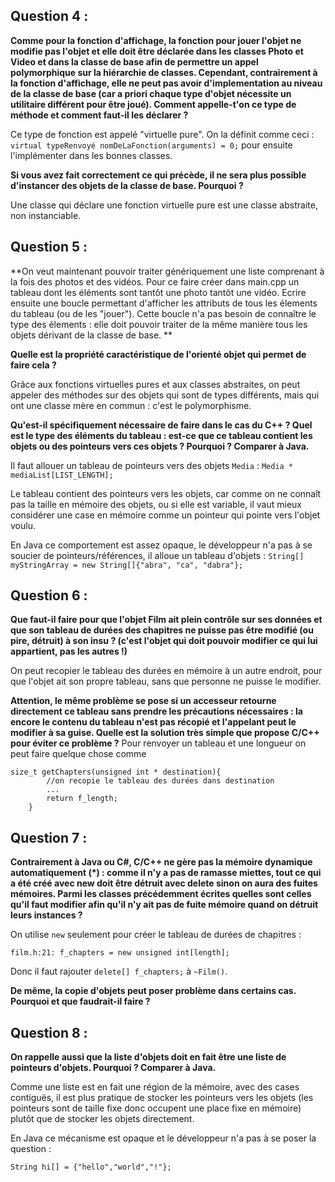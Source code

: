 ## Question 4 :

**Comme pour la fonction d'affichage, la fonction pour jouer l'objet ne modifie pas l'objet et elle doit être déclarée dans les classes Photo et Video et dans la classe de base afin de permettre un appel polymorphique sur la hiérarchie de classes. Cependant, contrairement à la fonction d'affichage, elle ne peut pas avoir d'implementation au niveau de la classe de base (car a priori chaque type d'objet nécessite un utilitaire différent pour être joué). Comment appelle-t'on ce type de méthode et comment faut-il les déclarer ?**

Ce type de fonction est appelé "virtuelle pure".
On la définit comme ceci : `virtual typeRenvoyé nomDeLaFonction(arguments) = 0;` pour ensuite l'implémenter dans les bonnes classes.

**Si vous avez fait correctement ce qui précède, il ne sera plus possible d'instancer des objets de la classe de base. Pourquoi ?**

Une classe qui déclare une fonction virtuelle pure est une classe abstraite, non instanciable.



## Question 5 : 

**On veut maintenant pouvoir traiter génériquement une liste comprenant à la fois des photos et des vidéos. Pour ce faire créer dans main.cpp un tableau dont les éléments sont tantôt une photo tantôt une vidéo. Ecrire ensuite une boucle permettant d'afficher les attributs de tous les élements du tableau (ou de les "jouer"). Cette boucle n'a pas besoin de connaître le type des élements : elle doit pouvoir traiter de la même manière tous les objets dérivant de la classe de base. **

**Quelle est la propriété caractéristique de l'orienté objet qui permet de faire cela ?**

Grâce aux fonctions virtuelles pures et aux classes abstraites, on peut appeler des méthodes sur des objets qui sont de types différents, mais qui ont une classe mère en commun : c'est le polymorphisme.

**Qu'est-il spécifiquement nécessaire de faire dans le cas du C++ ? Quel est le type des éléments du tableau : est-ce que ce tableau contient les objets ou des pointeurs vers ces objets ? Pourquoi ? Comparer à Java.**

Il faut allouer un tableau de pointeurs vers des objets `Media` : `Media * mediaList[LIST_LENGTH];`

Le tableau contient des pointeurs vers les objets, car comme on ne connaît pas la taille en mémoire des objets, ou si elle est variable, il vaut mieux considérer une case en mémoire comme un pointeur qui pointe vers l'objet voulu.

En Java ce comportement est assez opaque, le développeur n'a pas à se soucier de pointeurs/références, il alloue un tableau d'objets : `String[] myStringArray = new String[]{"abra", "ca", "dabra"};`


## Question 6 :
**Que faut-il faire pour que l'objet Film ait plein contrôle sur ses données et que son tableau de durées des chapitres ne puisse pas être modifié (ou pire, détruit) à son insu ? (c'est l'objet qui doit pouvoir modifier ce qui lui appartient, pas les autres !)**

On peut recopier le tableau des durées en mémoire à un autre endroit, pour que l'objet ait son propre tableau, sans que personne ne puisse le modifier.

**Attention, le même problème se pose si un accesseur retourne directement ce tableau sans prendre les précautions nécessaires : la encore le contenu du tableau n'est pas récopié et l'appelant peut le modifier à sa guise. Quelle est la solution très simple que propose C/C++ pour éviter ce problème ?**
Pour renvoyer un tableau et une longueur on peut faire quelque chose comme

	size_t getChapters(unsigned int * destination){
			//on recopie le tableau des durées dans destination
			...
			return f_length; 
		}

## Question 7 : 
**Contrairement à Java ou C#, C/C++ ne gère pas la mémoire dynamique automatiquement (*) : comme il n'y a pas de ramasse miettes, tout ce qui a été créé avec new doit être détruit avec delete sinon on aura des fuites mémoires. Parmi les classes précédemment écrites quelles sont celles qu'il faut modifier afin qu'il n'y ait pas de fuite mémoire quand on détruit leurs instances ?**

On utilise `new` seulement pour créer le tableau de durées de chapitres : 

	film.h:21: f_chapters = new unsigned int[length];

Donc il faut rajouter `delete[] f_chapters;` à `~Film()`.


**De même, la copie d'objets peut poser problème dans certains cas. Pourquoi et que faudrait-il faire ?**


## Question 8 :
**On rappelle aussi que la liste d'objets doit en fait être une liste de pointeurs d'objets. Pourquoi ? Comparer à Java.**

Comme une liste est en fait une région de la mémoire, avec des cases contiguës, il est plus pratique de stocker les pointeurs vers les objets (les pointeurs sont de taille fixe donc occupent une place fixe en mémoire) plutôt que de stocker les objets directement.

En Java ce mécanisme est opaque et le développeur n'a pas à se poser la question :

	String hi[] = {"hello","world","!"};


